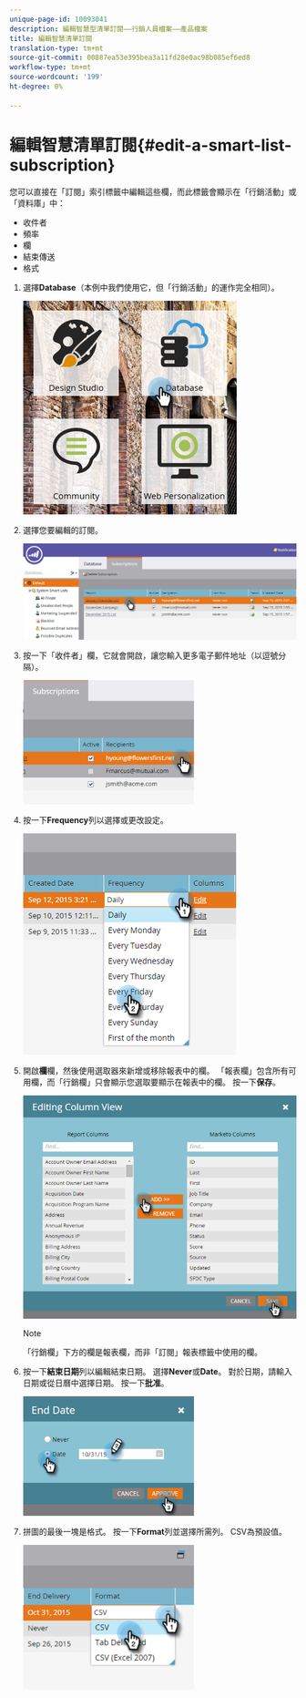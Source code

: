 ```yaml
---
unique-page-id: 10093041
description: 編輯智慧型清單訂閱——行銷人員檔案——產品檔案
title: 編輯智慧清單訂閱
translation-type: tm+mt
source-git-commit: 00887ea53e395bea3a11fd28e0ac98b085ef6ed8
workflow-type: tm+mt
source-wordcount: '199'
ht-degree: 0%

---
```



# 編輯智慧清單訂閱{#edit-a-smart-list-subscription}

您可以直接在「訂閱」索引標籤中編輯這些欄，而此標籤會顯示在「行銷活動」或「資料庫」中：

* 收件者
* 頻率
* 欄
* 結束傳送
* 格式

1. 選擇&#x200B;**Database**（本例中我們使用它，但「行銷活動」的運作完全相同）。

   ![](assets/db-1.png)

1. 選擇您要編輯的訂閱。

   ![](assets/two.png)

1. 按一下「收件者」欄，它就會開啟，讓您輸入更多電子郵件地址（以逗號分隔）。

   ![](assets/image2015-9-14-13-3a44-3a14.png)

1. 按一下&#x200B;**Frequency**&#x200B;列以選擇或更改設定。

   ![](assets/image2015-9-14-10-3a30-3a37.png)

1. 開啟&#x200B;**欄**&#x200B;欄，然後使用選取器來新增或移除報表中的欄。 「報表欄」包含所有可用欄，而「行銷欄」只會顯示您選取要顯示在報表中的欄。 按一下&#x200B;**保存**。

   ![](assets/image2015-9-14-10-3a59-3a6.png)

   >[!NOTE]
   >
   >「行銷欄」下方的欄是報表欄，而非「訂閱」報表標籤中使用的欄。

1. 按一下&#x200B;**結束日期**&#x200B;列以編輯結束日期。 選擇&#x200B;**Never**&#x200B;或&#x200B;**Date**。 對於日期，請輸入日期或從日曆中選擇日期。 按一下&#x200B;**批准**。

   ![](assets/image2015-9-14-11-3a6-3a38.png)

1. 拼圖的最後一塊是格式。 按一下&#x200B;**Format**&#x200B;列並選擇所需列。 CSV為預設值。

   ![](assets/image2015-9-14-11-3a11-3a41.png)

